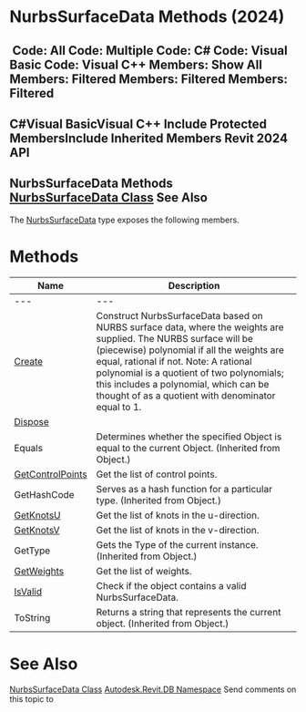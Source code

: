 # NurbsSurfaceData Methods (2024)

﻿
 Code: All Code: Multiple Code: C# Code: Visual Basic Code: Visual C++  Members: Show All Members: Filtered Members: Filtered Members: Filtered   
---  
C#Visual BasicVisual C++
Include Protected MembersInclude Inherited Members
Revit 2024 API  
---  
NurbsSurfaceData Methods  
[NurbsSurfaceData Class](7d65dbde-8aac-7d7d-e811-a6c91a541de4.md "NurbsSurfaceData Class") See Also  
---  
The [NurbsSurfaceData](7d65dbde-8aac-7d7d-e811-a6c91a541de4.md "NurbsSurfaceData Class") type exposes the following members.
# Methods
| Name | Description |
| --- | --- |
| --- | --- | --- |
| [Create](94b4c433-5458-d1ab-d5c9-f526f288d1ff.md "Create Method") | Construct NurbsSurfaceData based on NURBS surface data, where the weights are supplied. The NURBS surface will be (piecewise) polynomial if all the weights are equal, rational if not. Note: A rational polynomial is a quotient of two polynomials; this includes a polynomial, which can be thought of as a quotient with denominator equal to 1. |
| [Dispose](27a918fc-a321-7712-4594-9dd7eb2d2140.md "Dispose Method") |
| Equals | Determines whether the specified Object is equal to the current Object. (Inherited from Object.) |
| [GetControlPoints](409fe43e-03a5-b9d6-5bf4-4f6427e3606e.md "GetControlPoints Method") | Get the list of control points. |
| GetHashCode | Serves as a hash function for a particular type.  (Inherited from Object.) |
| [GetKnotsU](e280fd98-bad6-3fb3-547f-a829ab23a9de.md "GetKnotsU Method") | Get the list of knots in the u-direction. |
| [GetKnotsV](1b0fea7f-4fd0-bee4-cc1b-773b13b2e36b.md "GetKnotsV Method") | Get the list of knots in the v-direction. |
| GetType | Gets the Type of the current instance. (Inherited from Object.) |
| [GetWeights](a1eec836-1db9-00ef-98eb-923c6a77a952.md "GetWeights Method") | Get the list of weights. |
| [IsValid](6ca835bb-02f9-fe37-01ef-618310cef5ab.md "IsValid Method") | Check if the object contains a valid NurbsSurfaceData. |
| ToString | Returns a string that represents the current object. (Inherited from Object.) |

# See Also
[NurbsSurfaceData Class](7d65dbde-8aac-7d7d-e811-a6c91a541de4.md "NurbsSurfaceData Class")
[Autodesk.Revit.DB Namespace](87546ba7-461b-c646-cbb1-2cb8f5bff8b2.md "Autodesk.Revit.DB Namespace")
Send comments on this topic to 